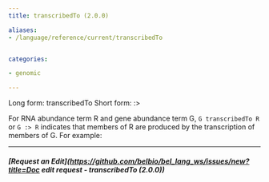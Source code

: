 ```yaml
---
title: transcribedTo (2.0.0)

aliases:
- /language/reference/current/transcribedTo


categories:

- genomic

---
```

<!-- COMPUTER GENERATED PAGE!!! DO NOT EDIT DIRECTLY  -->
<!--    must be changed in scripts/templates.py which is processed by scripts/update_refs.py -->

Long form: transcribedTo
Short form: :>

For RNA abundance term R and gene abundance term G, `G transcribedTo R` or `G :> R` indicates that members of R are produced by the transcription of members of G. For example:


---
##### [Request an Edit](https://github.com/belbio/bel_lang_ws/issues/new?title=Doc edit request - transcribedTo (2.0.0))